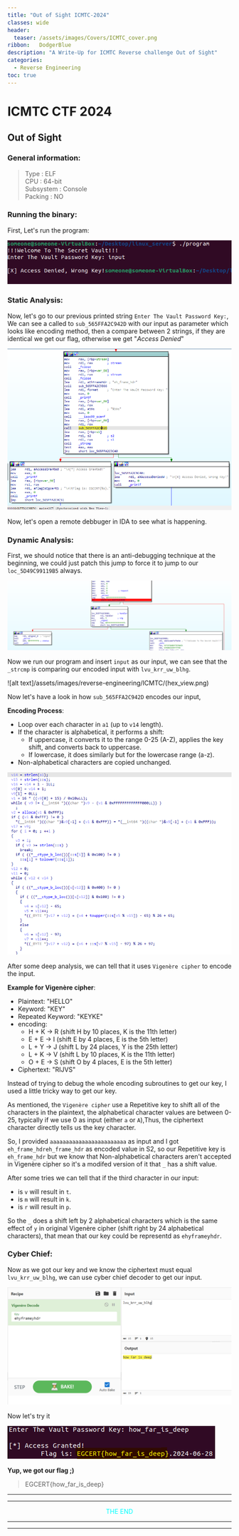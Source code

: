 ```yaml
---
title: "Out of Sight ICMTC-2024"
classes: wide
header:
  teaser: /assets/images/Covers/ICMTC_cover.png
ribbon:   DodgerBlue
description: "A Write-Up for ICMTC Reverse challenge Out of Sight"
categories:
  - Reverse Engineering
toc: true
---
```


# **ICMTC CTF 2024**
## **Out of Sight**
### General information:

>Type :  ELF     
CPU :  64-bit      
Subsystem :  Console      
Packing :   NO

### Running the binary:
First, Let's run the program:

![alt text](/assets/images/reverse-engineering/ICMTC/runinng_the_program.png)

### Static Analysis:
Now, let's go to our previous printed string `Enter The Vault Password Key:`, We can see a called to `sub_565FFA2C942D`  with our input as parameter which looks like encoding method, then a compare between 2 strings, if they are identical we get our flag, otherwise we get "*Access Denied*"

![alt text](/assets/images/reverse-engineering/ICMTC/Static-1.png)

Now, let's open a remote debbuger in IDA to see what is happening.

### Dynamic Analysis:

First, we should notice that there is an anti-debugging technique at the beginning, we could just patch this jump to force it to jump to our `loc_5D49C99119B5` always.

![alt text](/assets/images/reverse-engineering/ICMTC/anti-debugging.png)

Now we run our program and insert `input` as our input, we can see that the `_strcmp` is comparing our encoded input with `lvu_krr_uw_blhg`.

![alt text]/assets/images/reverse-engineering/ICMTC/(hex_view.png)

Now let's have a look in how `sub_565FFA2C942D` encodes our input, 

**Encoding Process**:

   - Loop over each character in `a1` (up to `v14` length).
   - If the character is alphabetical, it performs a shift:
        - If uppercase, it converts it to the range 0-25 (A-Z), applies the key shift, and converts back to uppercase.
        - If lowercase, it does similarly but for the lowercase range (a-z).
   - Non-alphabetical characters are copied unchanged.

![alt text](/assets/images/reverse-engineering/ICMTC/Encoding.png)

After some deep analysis, we can tell that it uses `Vigenère cipher` to encode the input.

 **Example for Vigenère cipher**:
   - Plaintext: "HELLO"
   - Keyword: "KEY"
   - Repeated Keyword: "KEYKE"
   - encoding: 
     - H + K -> R (shift H by 10 places, K is the 11th letter)
     - E + E -> I (shift E by 4 places, E is the 5th letter)
     - L + Y -> J (shift L by 24 places, Y is the 25th letter)
     - L + K -> V (shift L by 10 places, K is the 11th letter)
     - O + E -> S (shift O by 4 places, E is the 5th letter)
   - Ciphertext: "RIJVS"


Instead of trying to debug the whole encoding subroutines to get our key, I used a little tricky way to get our key.

As mentioned, the `Vigenère cipher` use a Repetitive key to shift all of the characters in the plaintext, the alphabetical character values are between 0-25, typically if we use 0 as input (either `a` or `A`),Thus, the ciphertext character directly tells us the key character.

So, I provided `aaaaaaaaaaaaaaaaaaaaaaaa` as input and I got `eh_frame_hdreh_frame_hdr` as encoded value in S2, so our Repetitive key is `eh_frame_hdr` but we know that Non-alphabetical characters aren't accepted in Vigenère cipher so it's a modifed version of it that `_` has a shift value.

After some tries we can tell that if the third character in our input:
-  is `v` will result in `t`.
-  is `m` will result in `k`.
-  is `r` will result in `p`.

So the `_` does a shift left by 2 alphabetical characters which is the same effect of `y` in original Vigenère cipher (shift right by 24 alphabetical characters), that mean that our key could be representd as `ehyframeyhdr`.



### Cyber Chief:

Now as we got our key and we know the ciphertext must equal `lvu_krr_uw_blhg`, we can use cyber chief decoder to get our input.

![alt text](/assets/images/reverse-engineering/ICMTC/cyberchief.png)

Now let's try it 

![alt text](/assets/images/reverse-engineering/ICMTC/flagggggggg.png)

**Yup, we got our flag ;)**

>EGCERT{how_far_is_deep}


___
___

<p align="center"><span style="color:#00FFFF;">THE END</span></p>


___
___